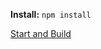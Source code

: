 **Install:**
    `npm install`
    
[Start and Build](https://github.com/andreibotezatu/radion/tree/master/tools)

